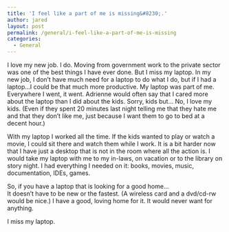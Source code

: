```yaml
---
title: 'I feel like a part of me is missing&#8230;.'
author: jared
layout: post
permalink: /general/i-feel-like-a-part-of-me-is-missing
categories:
  - General
---
```

I love my new job. I do. Moving from government work to the private sector was one of the best things I have ever done. But I miss my laptop. In my new job, I don&#8217;t have much need for a laptop to do what I do, but if I had a laptop&#8230;I could be that much more productive. My laptop was part of me. Everywhere I went, it went. Adrienne would often say that I cared more about the laptop than I did about the kids. Sorry, kids but&#8230; No, I love my kids. (Even if they spent 20 minutes last night telling me that they hate me and that they don&#8217;t like me, just because I want them to go to bed at a decent hour.)

With my laptop I worked all the time. If the kids wanted to play or watch a movie, I could sit there and watch them while I work. It is a bit harder now that I have just a desktop that is not in the room where all the action is. I would take my laptop with me to my in-laws, on vacation or to the library on story night. I had everything I needed on it: books, movies, music, documentation, IDEs, games.

So, if you have a laptop that is looking for a good home&#8230;  
It doesn&#8217;t have to be new or the fastest. (A wireless card and a dvd/cd-rw would be nice.) I have a good, loving home for it. It would never want for anything.

I miss my laptop.